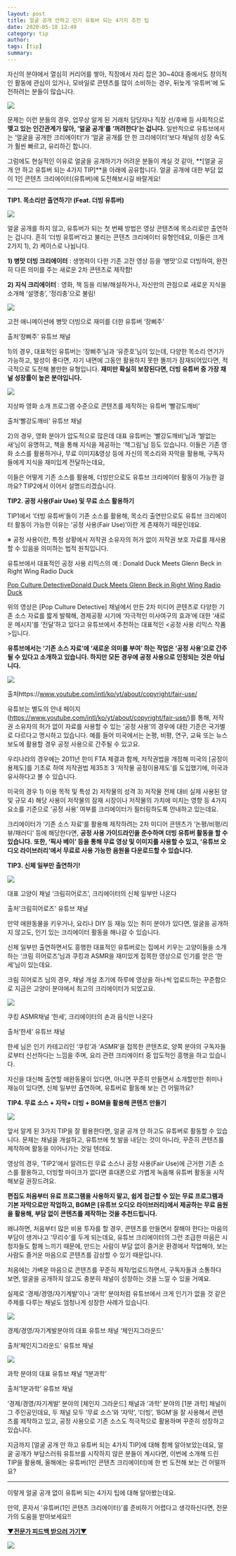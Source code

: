 ```yaml
---
layout: post
title: 얼굴 공개 안하고 인기 유튜버 되는 4가지 추천 팁
date: 2020-05-18 12:49
category: tip
author: 
tags: [tip]
summary: 
---
```



자신의 분야에서 열심히 커리어를 쌓아, 직장에서 자리 잡은 30~40대 중에서도 창의적인 활동에 관심이 있거나, 모바일로 콘텐츠를 많이 소비하는 경우, 뒤늦게 ‘유튜버’에 도전하려는 분들이 많습니다.

![](https://img1.daumcdn.net/thumb/R720x0/?fname=https%3A%2F%2Ft1.daumcdn.net%2Fliveboard%2Ftaling%2F6e09e694c74d4077a989b0dbe3cffa79.JPG)

문제는 이런 분들의 경우, 업무상 알게 된 거래처 담당자나 직장 선/후배 등 사회적으로 **맺고 있는 인간관계가 많아, ‘얼굴 공개’를 ‘꺼려한다’는 겁니다.** 일반적으로 유튜브에서는 ‘얼굴을 공개한 크리에이터’가 ‘얼굴 공개를 안 한 크리에이터’보다 채널의 성장 속도가 훨씬 빠르고, 유리하긴 합니다.

  

그럼에도 현실적인 이유로 얼굴을 공개하기가 어려운 분들이 계실 것 같아, **[얼굴 공개 안 하고 유튜버 되는 4가지 TIP]**을 아래에 공유합니다. 얼굴 공개에 대한 부담 없이 1인 콘텐츠 크리에이터(유튜버)에 도전해보시길 바랄게요!

  

----------

**TIP1. 목소리만 출연하기! (Feat. 더빙 유튜버)**

![](https://img1.daumcdn.net/thumb/R720x0/?fname=https%3A%2F%2Ft1.daumcdn.net%2Fliveboard%2Ftaling%2F3db251c7a41d4a4a89d8f0d5f05d95c8.png)

얼굴 공개를 하지 않고, 유튜버가 되는 첫 번째 방법은 영상 콘텐츠에 목소리로만 출연하는 겁니다. 흔히 ‘더빙 유튜버’라고 불리는 콘텐츠 크리에이터 유형인데요, 이들은 크게 2가지 1), 2) 케이스로 나뉩니다.  

**1) 병맛 더빙 크리에이터**  : 생명력이 다한 기존 고전 영상 등을 ‘병맛’으로 더빙하여, 완전히 다른 의미를 주는 새로운 2차 콘텐츠로 제작함!

  

**2) 지식 크리에이터**  : 영화, 책 등을 리뷰/해설하거나, 자신만의 관점으로 새로운 지식을 소개해 ‘설명충’, ‘정리충’으로 불림!

![](https://img1.daumcdn.net/thumb/R720x0/?fname=https%3A%2F%2Ft1.daumcdn.net%2Fliveboard%2Ftaling%2Fdae9491217e34c7da182f9a0c2c02cb9.png)

고전 애니메이션에 병맛 더빙으로 재미를 더한 유튜버 ‘장삐주’  

출처‘장삐주’ 유튜브 채널

1)의 경우, 대표적인 유튜버는 ‘장삐주’님과 ‘유준호’님이 있는데, 다양한 목소리 연기가 가능하고, 발성이 좋다면, 자기 내면에 그동안 활용하지 못한 똘끼가 잠재되어있다면, 적극적으로 도전해 볼만한 유형입니다.  **재미만 확실히 보장된다면, 더빙 유튜버 중 가장 채널 성장률이 높은 분야입니다.**

![](https://img1.daumcdn.net/thumb/R720x0/?fname=https%3A%2F%2Ft1.daumcdn.net%2Fliveboard%2Ftaling%2Fca109c82d77e438eb3eb710672328a18.png)

지상파 영화 소개 프로그램 수준으로 콘텐츠를 제작하는 유튜버 ‘빨강도깨비’  

출처‘빨강도깨비’ 유튜브 채널

2)의 경우, 영화 분야가 압도적으로 많은데 대표 유튜버는 ‘빨강도깨비’님과 ‘발없는새’님이 유명하고, 책을 통해 지식을 제공하는 ‘책그림’님 등도 있습니다. 이들은 기존 영화 소스를 활용하거나, 무료 이미지&영상 등에 자신의 목소리와 자막을 활용해, 구독자들에게 지식을 재미있게 전달하는데요,

  

이들은 어떻게 기존 소스를 활용해, 더빙만으로도 유튜브 크리에이터 활동이 가능한 걸까요? TIP2에서 이어서 설명드리겠습니다.

  

**TIP2. 공정 사용(Fair Use) 및 무료 소스 활용하기**

TIP1에서 ‘더빙 유튜버’들이 기존 소스를 활용해, 목소리 출연만으로도 유튜브 크리에이터 활동이 가능한 이유는 ‘공정 사용(Fair Use)’이란 게 존재하기 때문인데요.

  

※ 공정 사용이란, 특정 상황에서 저작권 소유자의 허가 없이 저작권 보호 자료를 재사용할 수 있음을 의미하는 법적 원칙입니다.

유튜브에서 대표적인 공정 사용 리믹스의 예 : Donald Duck Meets Glenn Beck in Right Wing Radio Duck  

[Pop Culture DetectiveDonald Duck Meets Glenn Beck in Right Wing Radio Duck](https://www.youtube.com/watch?v=HfuwNU0jsk0)

위의 영상은 [Pop Culture Detective] 채널에서 만든 2차 미디어 콘텐츠로 다양한 기존 소스 자료를 짧게 발췌해, 경제공황 시기에 ‘자극적인 미사여구의 효과’에 대한 ‘새로운 메시지’를 ‘전달’하고 있다고 유튜브에서 추천하는 대표적인 <공정 사용 리믹스 작품>입니다.  
  

**유튜브에서는 ‘기존 소스 자료’에 ‘새로운 의미를 부여’ 하는 작업은 ‘공정 사용’으로 간주될 수 있다고 소개하고 있습니다. 하지만 모든 경우에 공정 사용으로 인정되는 것은 아닙니다.**

![](https://img1.daumcdn.net/thumb/R720x0/?fname=https%3A%2F%2Ft1.daumcdn.net%2Fliveboard%2Ftaling%2F8d0c7d127c5a486cbe08a1bb0c94a44c.png)

출처https://www.youtube.com/intl/ko/yt/about/copyright/fair-use/

유튜브는 별도의 안내 페이지(https://www.youtube.com/intl/ko/yt/about/copyright/fair-use/)를 통해, 저작권 소유자의 허가 없이 자료를 사용할 수 있는 ‘공정 사용’의 경우에 대한 기준은 국가별로 다르다고 명시하고 있습니다. 예를 들어 미국에서는 논평, 비평, 연구, 교육 또는 뉴스 보도에 활용할 경우 공정 사용으로 간주될 수 있고요.

  

우리나라의 경우에는 2011년 한미 FTA 체결과 함께, 저작권법을 개정해 미국의 [공정이용제도]를 기초로 하여 저작권법 제35조 3 ‘저작물 공정이용제도’를 도입했기에, 미국과 유사하다고 볼 수 있습니다.

  

미국의 경우 1) 이용 목적 및 특성 2) 저작물의 성격 3) 저작물 전체 대비 실제 사용된 양 및 규모 4) 해당 사용이 저작물의 잠재 시장이나 저작물의 가치에 미치는 영향 등 4가지 요소를 기준으로 ‘공정 사용’ 여부를 크리에이터가 필터링하도록 안내하고 있는데요.

  

크리에이터가 ‘기존 소스 자료’를 활용해 제작하려는 2차 미디어 콘텐츠가 ‘논평/비평/리뷰/패러디’ 등에 해당한다면,  **공정 사용 가이드라인을 준수하며 더빙 유튜버 활동을 할 수 있습니다.** **또한, ‘픽사 베이’ 등을 통해 무료 영상 및 이미지를 사용할 수 있고, ‘유튜브 오디오 라이브러리’에서 무료로 사용 가능한 음원을 다운로드할 수 있습니다.**

**TIP3. 신체 일부만 출연하기!**

![](https://img1.daumcdn.net/thumb/R720x0/?fname=https%3A%2F%2Ft1.daumcdn.net%2Fliveboard%2Ftaling%2F8f067a8f507347d396d569ccd48e5557.png)

대표 고양이 채널 ‘크림히어로즈’, 크리에이터의 신체 일부만 나온다  

출처'크림히어로즈' 유튜브 채널

만약 애완동물을 키우거나, 요리나 DIY 등 재능 있는 취미 분야가 있다면, 얼굴을 공개하지 않고도, 인기 있는 크리에이터 활동을 해나갈 수 있습니다.

  

신체 일부만 출연하면서도 흥행한 대표적인 유튜버로는 집에서 키우는 고양이들을 소개하는 ‘크림 히어로즈’님과 쿠킹과 ASMR을 재미있게 접목한 영상으로 인기를 얻은 ‘한세’님이 있는데요.

  

크림 히어로즈 님의 경우, 채널 개설 초기에 하루에 영상을 하나씩 업로드하는 꾸준함으로 지금은 고양이 분야에서 최고의 크리에이터가 되었고요.

![](https://img1.daumcdn.net/thumb/R720x0/?fname=https%3A%2F%2Ft1.daumcdn.net%2Fliveboard%2Ftaling%2Fd6610bdcce4c4453a35b2af386b27147.png)

쿠킹 ASMR채널 ‘한세’, 크리에이터의 손과 음식만 나온다  

출처‘한세’ 유튜브 채널

한세 님은 인기 카테고리인 ‘쿠킹’과 ‘ASMR’을 접목한 콘텐츠로, 양쪽 분야의 구독자들로부터 신선하다는 느낌을 주며, 요리 관련 크리에이터 중 압도적인 흥행을 하고 있습니다.

  

자신을 대신해 출연할 애완동물이 있다면, 아니면 꾸준히 만들면서 소개할만한 취미나 재능이 있다면, 신체 일부만 출연하며, 유튜버로 활동해 보는 건 어떨까요?

  

**TIP4. 무료 소스 + 자막+ 더빙 + BGM을 활용해 콘텐츠 만들기**

![](https://img1.daumcdn.net/thumb/R720x0/?fname=https%3A%2F%2Ft1.daumcdn.net%2Fliveboard%2Ftaling%2Fdfd07644b5d941dfba5b4bcddb8ef1b7.png)

앞서 알게 된 3가지 TIP을 잘 활용한다면, 얼굴 공개 안 하고도 유튜버로 활동할 수 있습니다. 문제는 채널을 개설하고, 유튜브에 첫 발을 내딛는 것이 아니라, 꾸준히 콘텐츠를 제작하며 활동을 이어나가는 것일 텐데요.

  

영상의 경우, ‘TIP2’에서 알려드린 무료 소스나 공정 사용(Fair Use)에 근거한 기존 소스를 활용하고, 더빙할 마이크가 없다면 휴대폰으로 가볍게 녹음해 유튜버 활동을 시작해보길 권장드려요.

  

**편집도 처음부터 유료 프로그램을 사용하지 말고, 쉽게 접근할 수 있는 무료 프로그램과 기본 자막으로만 작업하고, BGM은 [유튜브 오디오 라이브러리]에서 제공하는 무료 음원을 활용해, 부담 없이 콘텐츠를 제작하는 것을 추천드립니다.**

  

왜냐하면, 처음부터 많은 비용 투자를 할 경우, 콘텐츠를 만들면서 잘해야 한다는 마음의 부담이 생겨나고 ‘무리수’를 두게 되는데요, 유튜브 크리에이터의 그런 조급한 마음은 시청자들도 함께 느끼기 때문에, 만드는 사람이 부담 없이 즐거운 환경에서 작업해야, 보는 사람도 즐거운 마음으로 콘텐츠를 감상할 수 있기 때문입니다.

  

처음에는 가벼운 마음으로 콘텐츠를 꾸준히 제작/업로드하면서, 구독자들과 소통하다 보면, 얼굴을 공개하지 않고도 충분히 채널이 성장하는 것을 느낄 수 있을 거예요.

  

실제로 ‘경제/경영/자기계발’이나 ‘과학’ 분야처럼 유튜브에서 크게 인기가 없을 것 같은 주제를 다루는 채널도 엄청나게 성장한 사례가 있습니다.

![](https://img1.daumcdn.net/thumb/R720x0/?fname=https%3A%2F%2Ft1.daumcdn.net%2Fliveboard%2Ftaling%2F28a3454985854cd290aef4e3b2229233.png)

경제/경영/자기계발분야의 대표 유튜브 채널 ‘체인지그라운드'  

출처‘체인지그라운드' 유튜브 채널

![](https://img1.daumcdn.net/thumb/R720x0/?fname=https%3A%2F%2Ft1.daumcdn.net%2Fliveboard%2Ftaling%2F2c3c5874b6e446ce91e6fd44ee9e60fe.png)

과학 분야의 대표 유튜브 채널 ‘1분과학’  

출처‘1분과학’ 유튜브 채널

‘경제/경영/자기계발’ 분야의 [체인지 그라운드] 채널과 ‘과학’ 분야의 [1분 과학] 채널이 그 주인공인데요, 두 채널 모두 ‘무료 소스’와 ‘자막’, ‘더빙’, ‘BGM’을 잘 사용해서 콘텐츠를 제작하고 있고, 공정 사용으로 기존 소스도 적극적으로 활용하며 꾸준히 성장하고 있습니다.

  

지금까지 [얼굴 공개 안 하고 유튜버 되는 4가지 TIP]에 대해 함께 알아보았는데요, 얼굴 공개가 부담스러워 유튜브를 시작하지 않은 분들이 계시다면, 이번에 소개해 드린 TIP을 활용해, 올해에는 유튜버(1인 콘텐츠 크리에이터)에 한 번 도전해 보는 건 어떨까요?

  

----------

이렇게 얼굴 공개 없이 유튜버 되는 4가지 팁에 대해 알아봤는데요.

  

만약, 혼자서 '유튜버(1인 콘텐츠 크리에이터)'를 준비하기 어렵다고 생각하신다면, 전문가의 도움을 받아보세요!!

  

[**▼전문가 피드백 받으러 가기▼**](https://taling.onelink.me/Z2Mx/791fc317)

[![](https://img1.daumcdn.net/thumb/R720x0/?fname=https%3A%2F%2Ft1.daumcdn.net%2Fliveboard%2Ftaling%2Fd490ada1e54d4c6cbb06222bad60f467.JPG)](https://taling.onelink.me/Z2Mx/791fc317)